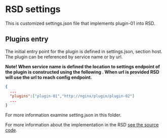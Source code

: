 # RSD settings

This is customized settings.json file that implements plugin-01 into RSD.

## Plugins entry

The initial entry point for the plugin is defined in settings.json, section host. The plugin can be referenced by service name or by url.

**Note! When service name is defined the location to settings endpoint of the plugin is constructed using the following . When url is provided RSD will use the url to reach config endpoint.**

```json
{
  ...
  "plugins":["plugin-01","http://nginx/plugin/plugin-02"]
  ...
}
```

For more information examine setting.json in this folder.

For more information about the implementation in the RSD [see the source code](https://github.com/research-software-directory/RSD-as-a-service/blob/main/frontend/config/getPlugins.ts#L24).
